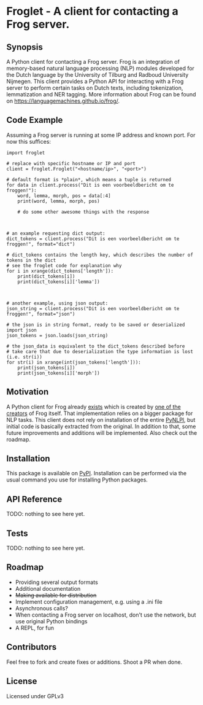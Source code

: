 # Froglet - A client for contacting a Frog server.

## Synopsis

A Python client for contacting a Frog server. Frog is an integration of memory-based natural language processing (NLP) modules developed for the Dutch language by the University of Tilburg and Radboud University Nijmegen. This client provides a Python API for interacting with a Frog server to perform certain tasks on Dutch texts, including tokenization, lemmatization and NER tagging. More information about Frog can be found on https://languagemachines.github.io/frog/.

## Code Example

Assuming a Frog server is running at some IP address and known port. For now this suffices:

```
import froglet

# replace with specific hostname or IP and port
client = froglet.Froglet("<hostname/ip>", "<port>")

# default format is *plain*, which means a tuple is returned
for data in client.process("Dit is een voorbeeldbericht om te froggen!"):
    word, lemma, morph, pos = data[:4]
	print(word, lemma, morph, pos)
	
	# do some other awesome things with the response



# an example requesting dict output:
dict_tokens = client.process("Dit is een voorbeeldbericht om te froggen!", format="dict")

# dict_tokens contains the length key, which describes the number of tokens in the dict
# see the froglet code for explanation why
for i in xrange(dict_tokens['length']):
	print(dict_tokens[i])
	print(dict_tokens[i]['lemma'])



# another example, using json output:
json_string = client.process("Dit is een voorbeeldbericht om te froggen!", format="json")

# the json is in string format, ready to be saved or deserialized
import json
json_tokens = json.loads(json_string)

# the json_data is equivalent to the dict_tokens described before
# take care that due to deserialization the type information is lost (i.e. str(i))
for str(i) in xrange(int(json_tokens['length'])):
    print(json_tokens[i])
	print(json_tokens[i]['morph'])
```

## Motivation

A Python client for Frog already [exists](https://github.com/proycon/pynlpl/blob/master/clients/frogclient.py) which is created by [one of the creators](https://github.com/proycon) of Frog itself. That implementation relies on a bigger package for NLP tasks. This client does not rely on installation of the entire [PyNLPl](https://github.com/proycon/pynlpl), but initial code is basically extracted from the original. In addition to that, some future improvements and additions will be implemented. Also check out the roadmap.

## Installation

This package is available on [PyPI](https://pypi.python.org/). Installation can be performed via the usual command you use for installing Python packages.

## API Reference

TODO: nothing to see here yet.

## Tests

TODO: nothing to see here yet.

## Roadmap

  * Providing several output formats
  * Additional documentation
  * ~~Making available for distribution~~
  * Implement configuration management, e.g. using a .ini file
  * Asynchronous calls?
  * When contacting a Frog server on localhost, don't use the network, but use original Python bindings
  * A REPL, for fun
  
## Contributors

Feel free to fork and create fixes or additions. Shoot a PR when done.

## License

Licensed under GPLv3